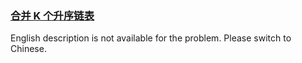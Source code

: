 ### [合并 K 个升序链表](https://leetcode.com/problems/vvXgSW)

<p>English description is not available for the problem. Please switch to Chinese.</p>
